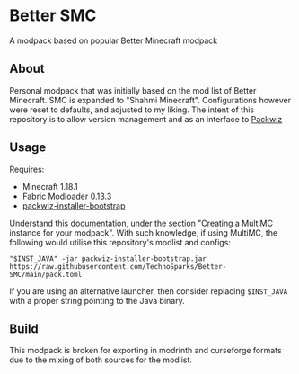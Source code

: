 # Better SMC
 A modpack based on popular Better Minecraft modpack

## About
Personal modpack that was initially based on the mod list of Better Minecraft. SMC is expanded to "Shahmi Minecraft". Configurations however were reset to defaults, and adjusted to my liking. The intent of this repository is to allow version management and as an interface to [Packwiz](https://github.com/packwiz/packwiz)

## Usage
Requires:
- Minecraft 1.18.1
- Fabric Modloader 0.13.3
- [packwiz-installer-bootstrap](https://github.com/packwiz/packwiz-installer-bootstrap)

Understand [this documentation](https://packwiz.infra.link/tutorials/installing/packwiz-installer/#creating-a-multimc-instance-for-your-modpack), under the section "Creating a MultiMC instance for your modpack".
With such knowledge, if using MultiMC, the following would utilise this repository's modlist and configs:

```"$INST_JAVA" -jar packwiz-installer-bootstrap.jar https://raw.githubusercontent.com/TechnoSparks/Better-SMC/main/pack.toml```

If you are using an alternative launcher, then consider replacing `$INST_JAVA` with a proper string pointing to the Java binary.

## Build
This modpack is broken for exporting in modrinth and curseforge formats due to the mixing of both sources for the modlist.